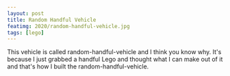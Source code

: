 ```yaml
---
layout: post
title: Random Handful Vehicle
featimg: 2020/random-handful-vehicle.jpg
tags: [lego]
---
```


This vehicle is called random-handful-vehicle and I think you know why. It's
because I just grabbed a handful Lego and thought what I can make out of it and
that's how I built the random-handful-vehicle.
